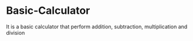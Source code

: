 # Basic-Calculator
It is a basic calculator that perform addition, subtraction, multiplication and division
